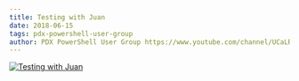 ```yaml
---
title: Testing with Juan
date: 2018-06-15
tags: pdx-powershell-user-group
author: PDX PowerShell User Group https://www.youtube.com/channel/UCaLRsNTXI-cLLIvi3apLcSw
---
```


[![Testing with Juan](https://i2.ytimg.com/vi/mqSrGbUIrMI/hqdefault.jpg "Testing with Juan")](https://www.youtube.com/watch?v=mqSrGbUIrMI)


